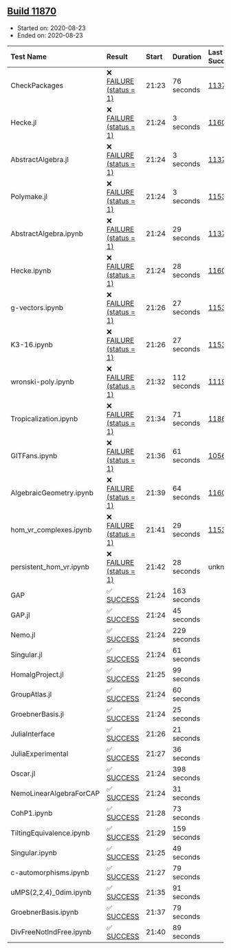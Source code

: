 ## [Build 11870](https://oscarci.mathematik.uni-kl.de/job/oscar/11870/)

* Started on: 2020-08-23
* Ended on: 2020-08-23

| Test Name    | Result | Start | Duration | Last Success | First Failure |
|:-------------|:-------|:------|:---------|:-------------|:--------------|
| CheckPackages | ❌ [FAILURE (status = 1)](https://oscarci.mathematik.uni-kl.de/job/oscar/11870/artifact/logs/build-11870/CheckPackages.log) | 21:23 | 76 seconds | [11376](https://oscarci.mathematik.uni-kl.de/job/oscar/11376/) | [11377](https://oscarci.mathematik.uni-kl.de/job/oscar/11377/) |
| Hecke.jl | ❌ [FAILURE (status = 1)](https://oscarci.mathematik.uni-kl.de/job/oscar/11870/artifact/logs/build-11870/Hecke.jl.log) | 21:24 | 3 seconds | [11602](https://oscarci.mathematik.uni-kl.de/job/oscar/11602/) | [11603](https://oscarci.mathematik.uni-kl.de/job/oscar/11603/) |
| AbstractAlgebra.jl | ❌ [FAILURE (status = 1)](https://oscarci.mathematik.uni-kl.de/job/oscar/11870/artifact/logs/build-11870/AbstractAlgebra.jl.log) | 21:24 | 3 seconds | [11376](https://oscarci.mathematik.uni-kl.de/job/oscar/11376/) | [11377](https://oscarci.mathematik.uni-kl.de/job/oscar/11377/) |
| Polymake.jl | ❌ [FAILURE (status = 1)](https://oscarci.mathematik.uni-kl.de/job/oscar/11870/artifact/logs/build-11870/Polymake.jl.log) | 21:24 | 3 seconds | [11532](https://oscarci.mathematik.uni-kl.de/job/oscar/11532/) | [11533](https://oscarci.mathematik.uni-kl.de/job/oscar/11533/) |
| AbstractAlgebra.ipynb | ❌ [FAILURE (status = 1)](https://oscarci.mathematik.uni-kl.de/job/oscar/11870/artifact/logs/build-11870/AbstractAlgebra.ipynb.log) | 21:24 | 29 seconds | [11376](https://oscarci.mathematik.uni-kl.de/job/oscar/11376/) | [11377](https://oscarci.mathematik.uni-kl.de/job/oscar/11377/) |
| Hecke.ipynb | ❌ [FAILURE (status = 1)](https://oscarci.mathematik.uni-kl.de/job/oscar/11870/artifact/logs/build-11870/Hecke.ipynb.log) | 21:24 | 28 seconds | [11602](https://oscarci.mathematik.uni-kl.de/job/oscar/11602/) | [11603](https://oscarci.mathematik.uni-kl.de/job/oscar/11603/) |
| g-vectors.ipynb | ❌ [FAILURE (status = 1)](https://oscarci.mathematik.uni-kl.de/job/oscar/11870/artifact/logs/build-11870/g-vectors.ipynb.log) | 21:26 | 27 seconds | [11532](https://oscarci.mathematik.uni-kl.de/job/oscar/11532/) | [11533](https://oscarci.mathematik.uni-kl.de/job/oscar/11533/) |
| K3-16.ipynb | ❌ [FAILURE (status = 1)](https://oscarci.mathematik.uni-kl.de/job/oscar/11870/artifact/logs/build-11870/K3-16.ipynb.log) | 21:26 | 27 seconds | [11532](https://oscarci.mathematik.uni-kl.de/job/oscar/11532/) | [11533](https://oscarci.mathematik.uni-kl.de/job/oscar/11533/) |
| wronski-poly.ipynb | ❌ [FAILURE (status = 1)](https://oscarci.mathematik.uni-kl.de/job/oscar/11870/artifact/logs/build-11870/wronski-poly.ipynb.log) | 21:32 | 112 seconds | [11192](https://oscarci.mathematik.uni-kl.de/job/oscar/11192/) | [11193](https://oscarci.mathematik.uni-kl.de/job/oscar/11193/) |
| Tropicalization.ipynb | ❌ [FAILURE (status = 1)](https://oscarci.mathematik.uni-kl.de/job/oscar/11870/artifact/logs/build-11870/Tropicalization.ipynb.log) | 21:34 | 71 seconds | [11869](https://oscarci.mathematik.uni-kl.de/job/oscar/11869/) | [11870](https://oscarci.mathematik.uni-kl.de/job/oscar/11870/) |
| GITFans.ipynb | ❌ [FAILURE (status = 1)](https://oscarci.mathematik.uni-kl.de/job/oscar/11870/artifact/logs/build-11870/GITFans.ipynb.log) | 21:36 | 61 seconds | [10566](https://oscarci.mathematik.uni-kl.de/job/oscar/10566/) | [10567](https://oscarci.mathematik.uni-kl.de/job/oscar/10567/) |
| AlgebraicGeometry.ipynb | ❌ [FAILURE (status = 1)](https://oscarci.mathematik.uni-kl.de/job/oscar/11870/artifact/logs/build-11870/AlgebraicGeometry.ipynb.log) | 21:39 | 64 seconds | [11602](https://oscarci.mathematik.uni-kl.de/job/oscar/11602/) | [11603](https://oscarci.mathematik.uni-kl.de/job/oscar/11603/) |
| hom_vr_complexes.ipynb | ❌ [FAILURE (status = 1)](https://oscarci.mathematik.uni-kl.de/job/oscar/11870/artifact/logs/build-11870/hom_vr_complexes.ipynb.log) | 21:41 | 29 seconds | [11532](https://oscarci.mathematik.uni-kl.de/job/oscar/11532/) | [11533](https://oscarci.mathematik.uni-kl.de/job/oscar/11533/) |
| persistent_hom_vr.ipynb | ❌ [FAILURE (status = 1)](https://oscarci.mathematik.uni-kl.de/job/oscar/11870/artifact/logs/build-11870/persistent_hom_vr.ipynb.log) | 21:42 | 28 seconds | unknown | unknown |
| GAP | ✅ [SUCCESS](https://oscarci.mathematik.uni-kl.de/job/oscar/11870/artifact/logs/build-11870/GAP.log) | 21:24 | 163 seconds |  |  |
| GAP.jl | ✅ [SUCCESS](https://oscarci.mathematik.uni-kl.de/job/oscar/11870/artifact/logs/build-11870/GAP.jl.log) | 21:24 | 45 seconds |  |  |
| Nemo.jl | ✅ [SUCCESS](https://oscarci.mathematik.uni-kl.de/job/oscar/11870/artifact/logs/build-11870/Nemo.jl.log) | 21:24 | 229 seconds |  |  |
| Singular.jl | ✅ [SUCCESS](https://oscarci.mathematik.uni-kl.de/job/oscar/11870/artifact/logs/build-11870/Singular.jl.log) | 21:24 | 61 seconds |  |  |
| HomalgProject.jl | ✅ [SUCCESS](https://oscarci.mathematik.uni-kl.de/job/oscar/11870/artifact/logs/build-11870/HomalgProject.jl.log) | 21:25 | 99 seconds |  |  |
| GroupAtlas.jl | ✅ [SUCCESS](https://oscarci.mathematik.uni-kl.de/job/oscar/11870/artifact/logs/build-11870/GroupAtlas.jl.log) | 21:24 | 60 seconds |  |  |
| GroebnerBasis.jl | ✅ [SUCCESS](https://oscarci.mathematik.uni-kl.de/job/oscar/11870/artifact/logs/build-11870/GroebnerBasis.jl.log) | 21:24 | 25 seconds |  |  |
| JuliaInterface | ✅ [SUCCESS](https://oscarci.mathematik.uni-kl.de/job/oscar/11870/artifact/logs/build-11870/JuliaInterface.log) | 21:26 | 21 seconds |  |  |
| JuliaExperimental | ✅ [SUCCESS](https://oscarci.mathematik.uni-kl.de/job/oscar/11870/artifact/logs/build-11870/JuliaExperimental.log) | 21:27 | 36 seconds |  |  |
| Oscar.jl | ✅ [SUCCESS](https://oscarci.mathematik.uni-kl.de/job/oscar/11870/artifact/logs/build-11870/Oscar.jl.log) | 21:24 | 398 seconds |  |  |
| NemoLinearAlgebraForCAP | ✅ [SUCCESS](https://oscarci.mathematik.uni-kl.de/job/oscar/11870/artifact/logs/build-11870/NemoLinearAlgebraForCAP.log) | 21:24 | 31 seconds |  |  |
| CohP1.ipynb | ✅ [SUCCESS](https://oscarci.mathematik.uni-kl.de/job/oscar/11870/artifact/logs/build-11870/CohP1.ipynb.log) | 21:28 | 73 seconds |  |  |
| TiltingEquivalence.ipynb | ✅ [SUCCESS](https://oscarci.mathematik.uni-kl.de/job/oscar/11870/artifact/logs/build-11870/TiltingEquivalence.ipynb.log) | 21:29 | 159 seconds |  |  |
| Singular.ipynb | ✅ [SUCCESS](https://oscarci.mathematik.uni-kl.de/job/oscar/11870/artifact/logs/build-11870/Singular.ipynb.log) | 21:25 | 49 seconds |  |  |
| c-automorphisms.ipynb | ✅ [SUCCESS](https://oscarci.mathematik.uni-kl.de/job/oscar/11870/artifact/logs/build-11870/c-automorphisms.ipynb.log) | 21:27 | 79 seconds |  |  |
| uMPS(2,2,4)_0dim.ipynb | ✅ [SUCCESS](https://oscarci.mathematik.uni-kl.de/job/oscar/11870/artifact/logs/build-11870/uMPS-2-2-4-_0dim.ipynb.log) | 21:35 | 91 seconds |  |  |
| GroebnerBasis.ipynb | ✅ [SUCCESS](https://oscarci.mathematik.uni-kl.de/job/oscar/11870/artifact/logs/build-11870/GroebnerBasis.ipynb.log) | 21:37 | 79 seconds |  |  |
| DivFreeNotIndFree.ipynb | ✅ [SUCCESS](https://oscarci.mathematik.uni-kl.de/job/oscar/11870/artifact/logs/build-11870/DivFreeNotIndFree.ipynb.log) | 21:40 | 89 seconds |  |  |
